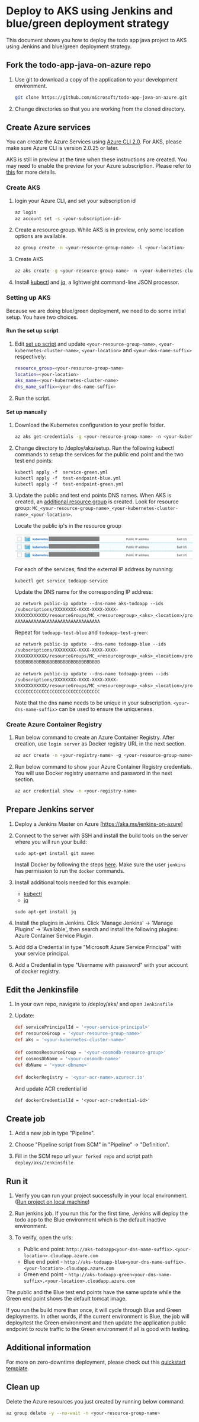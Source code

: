 # Deploy to AKS using Jenkins and blue/green deployment strategy

This document shows you how to deploy the todo app java project to AKS using Jenkins and blue/green deployment strategy. 

## Fork the todo-app-java-on-azure repo

1. Use git to download a copy of the application to your development environment.

    ```bash
    git clone https://github.com/microsoft/todo-app-java-on-azure.git
    ```

2. Change directories so that you are working from the cloned directory. 

## Create Azure services

You can create the Azure Services using [Azure CLI 2.0](https://docs.microsoft.com/en-us/cli/azure/install-azure-cli?view=azure-cli-latest). For AKS, please make sure Azure CLI is version 2.0.25 or later.

AKS is still in preview at the time when these instructions are created. You may need to enable the preview for your Azure subscription. Please refer to [this](https://docs.microsoft.com/en-us/azure/aks/kubernetes-walkthrough#enabling-aks-preview-for-your-azure-subscription) for more details.

### Create AKS

1. login your Azure CLI, and set your subscription id 
    
    ```bash
    az login
    az account set -s <your-subscription-id>
    ```

1. Create a resource group. While AKS is in preview, only some location options are available. 

    ```bash
    az group create -n <your-resource-group-name> -l <your-location>
    ```

1. Create AKS

    ```bash
    az aks create -g <your-resource-group-name> -n <your-kubernetes-cluster-name> --node-count 2
    ```

1. Install [kubectl](https://kubernetes.io/docs/tasks/tools/install-kubectl/) and [jq](https://stedolan.github.io/jq/download/), a lightweight command-line JSON processor.

### Setting up AKS

Because we are doing blue/green deployment, we need to do some initial setup. You have two choices. 

#### Run the set up script
1. Edit [set up script](/../deploy/aks/setup/setup.sh) and update `<your-resource-group-name>`, `<your-kubernetes-cluster-name>`,
   `<your-location>` and `<your-dns-name-suffix>` respectively:

    ``` bash   
    resource_group=<your-resource-group-name>
    location=<your-location>
    aks_name=<your-kubernetes-cluster-name>
    dns_name_suffix=<your-dns-name-suffix>
    ```

2. Run the script. 

#### Set up manually 
1. Download the Kubernetes configuration to your profile folder.

    ```bash
    az aks get-credentials -g <your-resource-group-name> -n <your-kubernetes-cluster-name> --admin
    ```

2. Change directory to /deploy/aks/setup. Run the following kubectl commands to setup the services for
    the public end point and the two test end points:

    ```
    kubectl apply -f  service-green.yml
    kubectl apply -f  test-endpoint-blue.yml
    kubectl apply -f  test-endpoint-green.yml
    ```

3. Update the public and test end points DNS names. When AKS is created, an [additional resource group](https://github.com/Azure/AKS/issues/3)
    is created. Look for resource group: `MC_<your-resource-group-name>_<your-kubernetes-cluster-name>_<your-location>`.

    Locate the public ip's in the resource group

    ![Public IP](images/publicip.png)

    For each of the services, find the external IP address by running:
    
    ```
    kubectl get service todoapp-service
    ```
    
    Update the DNS name for the corresponding IP address:

    ```
    az network public-ip update --dns-name aks-todoapp --ids /subscriptions/XXXXXXXX-XXXX-XXXX-XXXX-XXXXXXXXXXXX/resourceGroups/MC_<resourcegroup>_<aks>_<location>/providers/Microsoft.Network/publicIPAddresses/kubernetes-AAAAAAAAAAAAAAAAAAAAAAAAAAAAAAAA
    ```

    Repeat for `todoapp-test-blue` and `todoapp-test-green`:
    ```
    az network public-ip update --dns-name todoapp-blue --ids /subscriptions/XXXXXXXX-XXXX-XXXX-XXXX-XXXXXXXXXXXX/resourceGroups/MC_<resourcegroup>_<aks>_<location>/providers/Microsoft.Network/publicIPAddresses/kubernetes-BBBBBBBBBBBBBBBBBBBBBBBBBBBBBBBB

    az network public-ip update --dns-name todoapp-green --ids /subscriptions/XXXXXXXX-XXXX-XXXX-XXXX-XXXXXXXXXXXX/resourceGroups/MC_<resourcegroup>_<aks>_<location>/providers/Microsoft.Network/publicIPAddresses/kubernetes-CCCCCCCCCCCCCCCCCCCCCCCCCCCCCCCC
    ```
    Note that the dns name needs to be unique in your subscription. `<your-dns-name-suffix>` can be used to ensure the uniqueness.


### Create Azure Container Registry

1. Run below command to create an Azure Container Registry.
    After creation, use `login server` as Docker registry URL in the next section.

    ```bash
    az acr create -n <your-registry-name> -g <your-resource-group-name> --sku <sku-name> --admin-enabled true
    ```

1. Run below command to show your Azure Container Registry credentials.
    You will use Docker registry username and password in the next section.

    ```bash
    az acr credential show -n <your-registry-name>
    ```

## Prepare Jenkins server
1. Deploy a Jenkins Master on Azure [https://aka.ms/jenkins-on-azure]

1. Connect to the server with SSH and install the build tools on the server where you will run your build:
   
   ```
   sudo apt-get install git maven 
   ```
   
   Install Docker by following the steps [here](https://docs.docker.com/install/linux/docker-ce/ubuntu/#install-docker-ce).
   Make sure the user `jenkins` has permission to run the `docker` commands.

1. Install additional tools needed for this example:

   * [kubectl](https://kubernetes.io/docs/tasks/tools/install-kubectl/) 
   * [jq](https://stedolan.github.io/jq/download/)

   ```
   sudo apt-get install jq
   ```
   
1. Install the plugins in Jenkins. Click 'Manage Jenkins' -> 'Manage Plugins' -> 'Available', 
    then search and install the following plugins: Azure Container Service Plugin.

1. Add dd a Credential in type "Microsoft Azure Service Principal" with your service principal.

1. Add a Credential in type "Username with password" with your account of docker registry.

## Edit the Jenkinsfile

1. In your own repo, navigate to /deploy/aks/ and open `Jenkinsfile`

2. Update:

    ```groovy
    def servicePrincipalId = '<your-service-principal>'
    def resourceGroup = '<your-resource-group-name>'
    def aks = '<your-kubernetes-cluster-name>'

    def cosmosResourceGroup = '<your-cosmodb-resource-group>'
    def cosmosDbName = '<your-cosmodb-name>'
    def dbName = '<your-dbname>'

    def dockerRegistry = '<your-acr-name>.azurecr.io'
    ```
    
    And update ACR credential id
    
    ```
    def dockerCredentialId = '<your-acr-credential-id>'
    ```

## Create job
1. Add a new job in type "Pipeline".

1. Choose "Pipeline script from SCM" in "Pipeline" -> "Definition".

1. Fill in the SCM repo url `your forked repo` and script path `deploy/aks/Jenkinsfile`


## Run it
1. Verify you can run your project successfully in your local environment. ([Run project on local machine](../../README.md))

1. Run jenkins job. If you run this for the first time, Jenkins will deploy the todo app to the Blue environment which is the default inactive environment. 

1. To verify, open the urls:
    - Public end point: `http://aks-todoapp<your-dns-name-suffix>.<your-location>.cloudapp.azure.com`
    - Blue end point - `http://aks-todoapp-blue<your-dns-name-suffix>.<your-location>.cloudapp.azure.com`
    - Green end point - `http://aks-todoapp-green<your-dns-name-suffix>.<your-location>.cloudapp.azure.com`

The public and the Blue test end points have the same update while the Green end point shows the default tomcat image. 

If you run the build more than once, it will cycle through Blue and Green deployments. In other words, if the current environment is Blue, the job will deploy/test the Green environment and then update the application public endpoint to route traffic to the Green environment if all is good with testing.

## Additional information

For more on zero-downtime deployment, please check out this [quickstart template](https://github.com/Azure/azure-quickstart-templates/tree/master/301-jenkins-aks-zero-downtime-deployment). 

## Clean up

Delete the Azure resources you just created by running below command:

```bash
az group delete -y --no-wait -n <your-resource-group-name>
```
